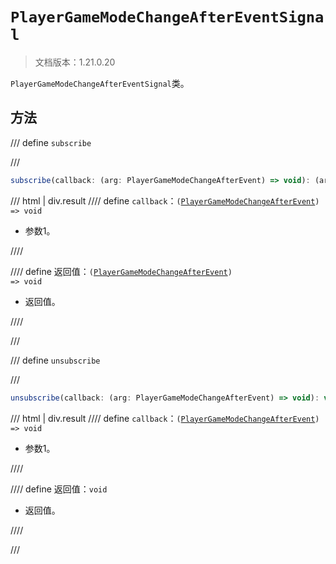 # `PlayerGameModeChangeAfterEventSignal`

> 文档版本：1.21.0.20

`PlayerGameModeChangeAfterEventSignal`类。

## 方法

/// define
`subscribe`


///

```js
subscribe(callback: (arg: PlayerGameModeChangeAfterEvent) => void): (arg: PlayerGameModeChangeAfterEvent) => void
```

/// html | div.result
//// define
`callback`：<code>(<a href="../playergamemodechangeafterevent/">PlayerGameModeChangeAfterEvent</a>) =&gt; void</code>

- 参数1。


////

//// define
返回值：<code>(<a href="../playergamemodechangeafterevent/">PlayerGameModeChangeAfterEvent</a>) =&gt; void</code>

- 返回值。


////

///


/// define
`unsubscribe`


///

```js
unsubscribe(callback: (arg: PlayerGameModeChangeAfterEvent) => void): void
```

/// html | div.result
//// define
`callback`：<code>(<a href="../playergamemodechangeafterevent/">PlayerGameModeChangeAfterEvent</a>) =&gt; void</code>

- 参数1。


////

//// define
返回值：`void`

- 返回值。


////

///

